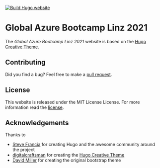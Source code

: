[![Build Hugo website](https://github.com/coding-club-linz/global-azure-bootcamp-2021/actions/workflows/ci-cd.yaml/badge.svg)](https://github.com/coding-club-linz/global-azure-bootcamp-2021/actions/workflows/ci-cd.yaml)

# Global Azure Bootcamp Linz 2021

The *Global Azure Bootcamp Linz 2021* website is based on the [Hugo Creative Theme](https://github.com/digitalcraftsman/hugo-creative-theme/).


## Contributing

Did you find a bug? Feel free to make a [pull request](//github.com/coding-club-linz/global-azure-bootcamp-2020/pulls).


## License

This website is released under the MIT License License. For more information read the [license](https://github.com/coding-club-linz/global-azure-bootcamp-2021/blob/master/LICENSE).


## Acknowledgements

Thanks to 

- [Steve Francia](//github.com/spf13) for creating Hugo and the awesome community around the project
- [digitalcraftsman](//github.com/digitalcraftsman) for creating the [Hugo Creative Theme](//github.com/digitalcraftsman/hugo-creative-theme/)
- [David Miller](//github.com/davidtmiller) for creating the original bootstrap theme
